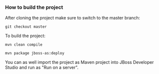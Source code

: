 
### How to build the project

After cloning the project make sure to switch to the master branch:

`git checkout master`

To build the project:

`mvn clean compile`

`mvn package jboss-as:deploy`

You can as well import the project as Maven project into JBoss Developer Studio and run as "Run on a server".

